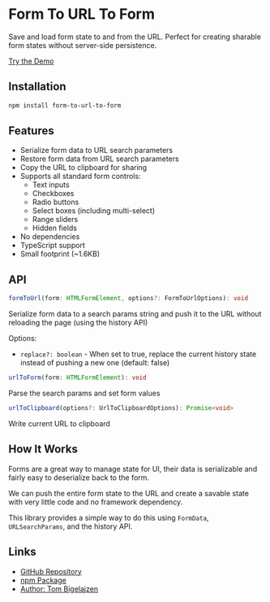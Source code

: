# Form To URL To Form

Save and load form state to and from the URL. Perfect for creating sharable form states without server-side persistence.

[Try the Demo](https://tombigel.github.io/form-to-url-to-form/)

## Installation

```bash
npm install form-to-url-to-form
```

## Features

- Serialize form data to URL search parameters
- Restore form data from URL search parameters
- Copy the URL to clipboard for sharing
- Supports all standard form controls:
  - Text inputs
  - Checkboxes
  - Radio buttons
  - Select boxes (including multi-select)
  - Range sliders
  - Hidden fields
- No dependencies
- TypeScript support
- Small footprint (~1.6KB)

## API

```typescript
formToUrl(form: HTMLFormElement, options?: FormToUrlOptions): void
```

Serialize form data to a search params string and push it to the URL without reloading the page (using the history API)

Options:

- `replace?: boolean` - When set to true, replace the current history state instead of pushing a new one (default: false)

```typescript
urlToForm(form: HTMLFormElement): void
```

Parse the search params and set form values

```typescript
urlToClipboard(options?: UrlToClipboardOptions): Promise<void>
```

Write current URL to clipboard  

## How It Works

Forms are a great way to manage state for UI, their data is serializable and fairly easy to deserialize back to the form.  

We can push the entire form state to the URL and create a savable state with very little code and no framework dependency.  

This library provides a simple way to do this using `FormData`, `URLSearchParams`, and the history API.

## Links

- [GitHub Repository](https://github.com/tombigel/form-to-url-to-form)
- [npm Package](https://www.npmjs.com/package/form-to-url-to-form)
- [Author: Tom Bigelajzen](https://github.com/tombigel)
